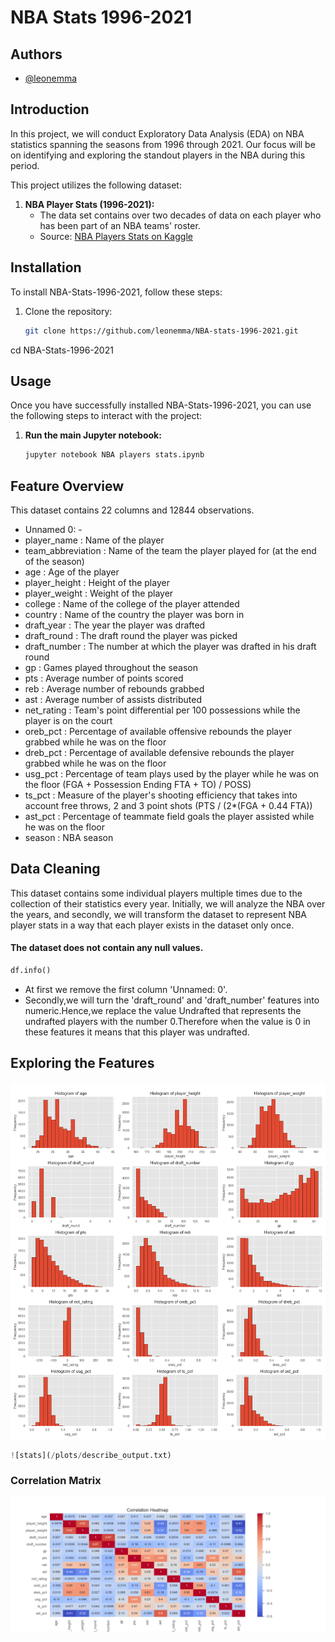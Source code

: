 
# NBA Stats 1996-2021

## Authors

- [@leonemma](https://github.com/leonemma)

## Introduction

In this project, we will conduct Exploratory Data Analysis (EDA) on NBA statistics spanning the seasons from 1996 through 2021. Our focus will be on identifying and exploring the standout players in the NBA during this period.

This project utilizes the following dataset:

1. **NBA Player Stats (1996-2021):**
   - The data set contains over two decades of data on each player who has been part of an NBA teams' roster.
   - Source: [NBA Players Stats on Kaggle](https://www.kaggle.com/datasets/justinas/nba-players-data)



## Installation

To install NBA-Stats-1996-2021, follow these steps:

1. Clone the repository:
   ```bash
   git clone https://github.com/leonemma/NBA-stats-1996-2021.git
cd NBA-Stats-1996-2021

## Usage

Once you have successfully installed NBA-Stats-1996-2021, you can use the following steps to interact with the project:

1. **Run the main Jupyter notebook:**
   ```bash
   jupyter notebook NBA players stats.ipynb

## Feature Overview
This dataset contains 22 columns and 12844 observations.

- Unnamed 0: - 
- player_name : Name of the player  
- team_abbreviation : Name of the team the   player played for (at the end of the season)       
- age : Age of the player  
- player_height : Height of the player  
- player_weight : Weight of the player  
- college : Name of the college of the player attended  
- country : Name of the country the player was born in  
- draft_year : The year the player was drafted  
- draft_round : The draft round the player was picked  
- draft_number : The number at which the player was drafted in his draft round  
- gp : Games played throughout the season  
- pts : Average number of points scored  
- reb : Average number of rebounds grabbed  
- ast : Average number of assists distributed  
- net_rating : Team's point differential per 100 possessions while the player is on the court  
- oreb_pct : Percentage of available offensive rebounds the player grabbed while he was on the floor  
- dreb_pct : Percentage of available defensive rebounds the player grabbed while he was on the floor  
- usg_pct : Percentage of team plays used by the player while he was on the floor (FGA + Possession Ending FTA + TO) / POSS)  
- ts_pct : Measure of the player's shooting efficiency that takes into account free throws, 2 and 3 point shots (PTS / (2*(FGA + 0.44 FTA))  
- ast_pct : Percentage of teammate field goals the player assisted while he was on the floor  
- season : NBA season



## Data Cleaning
This dataset contains some individual players multiple times due to the collection of their statistics every year. Initially, we will analyze the NBA over the years, and secondly, we will transform the dataset to represent NBA player stats in a way that each player exists in the dataset only once.

#### The dataset does not contain any null values.  
```python
df.info()
```
- At first we remove the first column 'Unnamed: 0'.    
- Secondly,we will turn the 'draft_round' and 'draft_number' features into numeric.Hence,we replace the value Undrafted that represents the undrafted players with the number 0.Therefore when the value is 0 in these features it means that this player was undrafted.


## Exploring the Features


![Histograms of Numeric Variables](/plots/1plot.png)
```python
![stats](/plots/describe_output.txt)
```

### Correlation Matrix

![Correlation Matrix](/plots/2plot.png)
